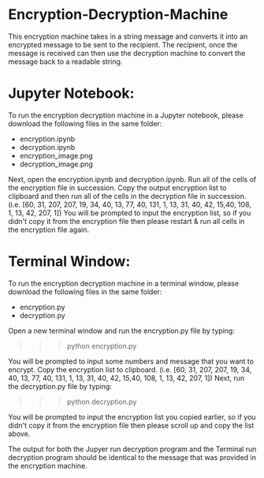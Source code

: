 # Encryption-Decryption-Machine

This encryption machine takes in a string message and converts it into an encrypted message to be sent to the recipient. The recipient, once the message is received can then use the decryption machine to convert the message back to a readable string.

# Jupyter Notebook: 
To run the encryption decryption machine in a Jupyter notebook, please download the following files in the same folder:
- encryption.ipynb
- decryption.ipynb
- encryption_image.png
- decryption_image.png

Next, open the encryption.ipynb and decryption.ipynb. Run all of the cells of the encryption file in succession. Copy the output encryption list to clipboard and then run all of the cells in the decryption file in succession. (i.e. [60, 31, 207, 207, 19, 34, 40, 13, 77, 40, 131, 1, 13, 31, 40, 42, 15,40, 108, 1, 13, 42, 207, 1]) You will be prompted to input the encryption list, so if you didn't copy it from the encryption file then please restart & run all cells in the encryption file again. 

# Terminal Window:
To run the encryption decryption machine in a terminal window, please download the following files in the same folder:
- encryption.py
- decryption.py

Open a new terminal window and run the encryption.py file by typing: 
   >>> python encryption.py

You will be prompted to input some numbers and message that you want to encrypt. Copy the encryption list to clipboard. (i.e. [60, 31, 207, 207, 19, 34, 40, 13, 77, 40, 131, 1, 13, 31, 40, 42, 15,40, 108, 1, 13, 42, 207, 1]) Next, run the decryption.py file by typing:
   >>> python decryption.py
 
You will be prompted to input the encryption list you copied earlier, so if you didn't copy it from the encryption file then please scroll up and copy the list above. 

The output for both the Jupyer run decryption program and the Terminal run decryption program should be identical to the message that was provided in the encryption machine.



